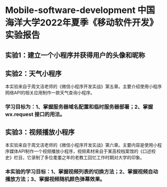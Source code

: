 # Mobile-software-development 中国海洋大学2022年夏季《移动软件开发》实验报告

## 实验1：建立一个小程序并获得用户的头像和昵称

## 实验2：天气小程序
本实验来自于周文洁老师的《微信小程序开发实战》第五章。主要介绍使用小程序网络API的相关应用制作一款天气查询小程序。
### 学习目标为：1、掌握服务器域名配置和临时服务器部署；2、掌握 wx.request 接口的用法。
## 实验3：视频播放小程序
本实验来自于周文洁老师的《微信小程序开发实战》第六章。主要内容是使用小程序媒体API制作一个视频播放小程序，视频素材来自于某高校档案馆的《口述校史》栏目，它录制了多位耄耋之年的老教工回忆工作时期对大学的印象。
### 本实验的学习目标：1、掌握视频列表的切换方法；2、掌握视频自动播放方法；3、掌握视频随机颜色弹幕效果。
